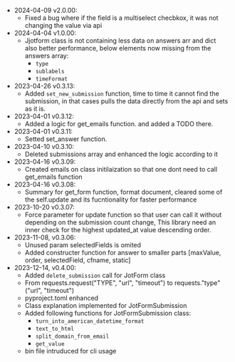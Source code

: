 
- 2024-04-09 v2.0.00:
  * Fixed a bug where if the field is a multiselect checbkox, it was not changing the value via api
- 2024-04-04 v1.0.00:
    * Jjotform class is not containing less data on answers arr and dict also better performance, below elements now missing from the answers array:
        * `type`
        * `sublabels`
        * `timeFormat`
- 2023-04-26 v0.3.13: 
  * Added `set_new_submission` function, time to time it cannot find the submission, in that cases pulls the data directly from the api and sets as it is.
- 2023-04-01 v0.3.12: 
  * Added a logic for get_emails function. and added a TODO there.
- 2023-04-01 v0.3.11: 
  * Setted set_answer function.
- 2023-04-10 v0.3.10: 
  * Deleted submissions array and enhanced the logic according to it
- 2023-04-16 v0.3.09: 
  * Created emails on class initilaization so that one dont need to call get_emails function
- 2023-04-16 v0.3.08: 
  * Summary for get_form function, format document, cleared some of the self.update and its fucntionality for faster performance
- 2023-10-20 v0.3.07: 
  * Force parameter for update function so that user can call it without depending on the submission count change, This library need an inner check for the highest updated_at value descending order. 
- 2023-11-08, v0.3.06: 
  * Unused param selectedFields is omited
  * Added constructer function for answer to smaller parts [maxValue, order, selectedField, cfname, static]
- 2023-12-14, v0.4.00: 
  * Added `delete_submission` call for JotForm class
  * From requests.request("TYPE", "url", "timeout") to requests."type"("url", "timeout")
  * pyproject.toml enhanced
  * Class explanation implemented for JotFormSubmission
  * Added following functions for JotFormSubmission class:
    * `turn_into_american_datetime_format`
    * `text_to_html`
    * `split_domain_from_email`
    * `get_value`
  * bin file intruduced for cli usage